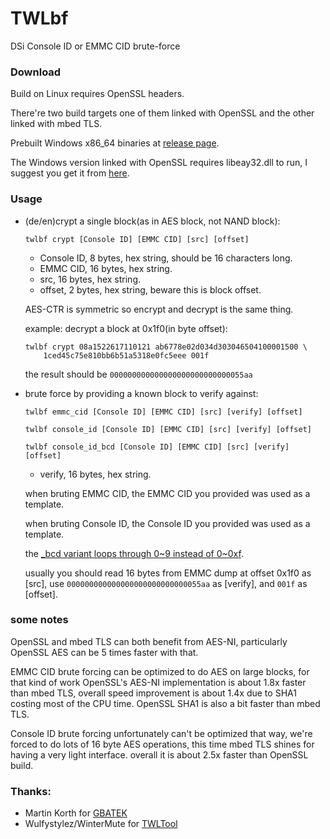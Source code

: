 # TWLbf
DSi Console ID or EMMC CID brute-force

### Download
Build on Linux requires OpenSSL headers.

There're two build targets one of them linked with OpenSSL
and the other linked with mbed TLS.

Prebuilt Windows x86_64 binaries at [release page](https://github.com/Jimmy-Z/TWLbf/releases).

The Windows version linked with OpenSSL requires libeay32.dll to run,
I suggest you get it from [here](https://indy.fulgan.com/SSL/).

### Usage
- (de/en)crypt a single block(as in AES block, not NAND block):

	`twlbf crypt [Console ID] [EMMC CID] [src] [offset]`

	- Console ID, 8 bytes, hex string, should be 16 characters long.
	- EMMC CID, 16 bytes, hex string.
	- src, 16 bytes, hex string.
	- offset, 2 bytes, hex string, beware this is block offset.

	AES-CTR is symmetric so encrypt and decrypt is the same thing.

	example: decrypt a block at 0x1f0(in byte offset):
	````
	twlbf crypt 08a1522617110121 ab6778e02d034d303046504100001500 \
		1ced45c75e810bb6b51a5318e0fc5eee 001f
	````
	the result should be `000000000000000000000000000055aa`

- brute force by providing a known block to verify against:

	`twlbf emmc_cid [Console ID] [EMMC CID] [src] [verify] [offset]`

	`twlbf console_id [Console ID] [EMMC CID] [src] [verify] [offset]`

	`twlbf console_id_bcd [Console ID] [EMMC CID] [src] [verify] [offset]`

	- verify, 16 bytes, hex string.

	when bruting EMMC CID, the EMMC CID you provided was used as a template.

	when bruting Console ID, the Console ID you provided was used as a template.

	the [_bcd variant loops through 0\~9 instead of 0\~0xf](http://problemkaputt.de/gbatek.htm#dsiconsoleids).

	usually you should read 16 bytes from EMMC dump at offset 0x1f0 as [src],
	use `000000000000000000000000000055aa` as [verify], and `001f` as [offset].

### some notes
OpenSSL and mbed TLS can both benefit from AES-NI,
particularly OpenSSL AES can be 5 times faster with that.

EMMC CID brute forcing can be optimized to do AES on large blocks,
for that kind of work OpenSSL's AES-NI implementation is about 1.8x faster than mbed TLS,
overall speed improvement is about 1.4x due to SHA1 costing most of the CPU time.
OpenSSL SHA1 is also a bit faster than mbed TLS.

Console ID brute forcing unfortunately can't be optimized that way,
we're forced to do lots of 16 byte AES operations,
this time mbed TLS shines for having a very light interface.
overall it is about 2.5x faster than OpenSSL build.

### Thanks:
- Martin Korth for [GBATEK](http://problemkaputt.de/gbatek.htm)
- Wulfystylez/WinterMute for [TWLTool](https://github.com/WinterMute/twltool)
